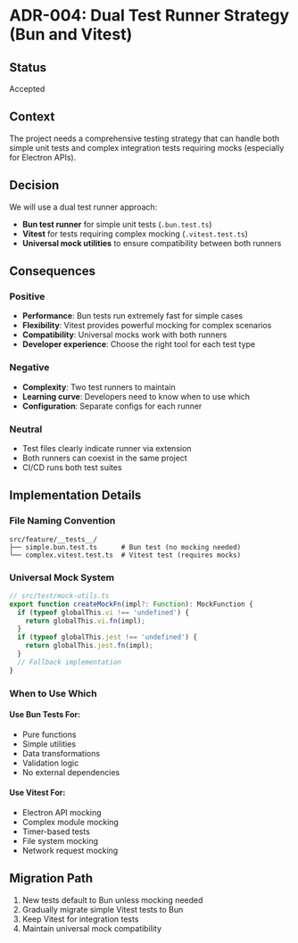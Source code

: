 # ADR-004: Dual Test Runner Strategy (Bun and Vitest)

## Status
Accepted

## Context
The project needs a comprehensive testing strategy that can handle both simple unit tests and complex integration tests requiring mocks (especially for Electron APIs).

## Decision
We will use a dual test runner approach:
- **Bun test runner** for simple unit tests (`.bun.test.ts`)
- **Vitest** for tests requiring complex mocking (`.vitest.test.ts`)
- **Universal mock utilities** to ensure compatibility between both runners

## Consequences

### Positive
- **Performance**: Bun tests run extremely fast for simple cases
- **Flexibility**: Vitest provides powerful mocking for complex scenarios
- **Compatibility**: Universal mocks work with both runners
- **Developer experience**: Choose the right tool for each test type

### Negative
- **Complexity**: Two test runners to maintain
- **Learning curve**: Developers need to know when to use which
- **Configuration**: Separate configs for each runner

### Neutral
- Test files clearly indicate runner via extension
- Both runners can coexist in the same project
- CI/CD runs both test suites

## Implementation Details

### File Naming Convention
```
src/feature/__tests__/
├── simple.bun.test.ts      # Bun test (no mocking needed)
└── complex.vitest.test.ts  # Vitest test (requires mocks)
```

### Universal Mock System
```typescript
// src/test/mock-utils.ts
export function createMockFn(impl?: Function): MockFunction {
  if (typeof globalThis.vi !== 'undefined') {
    return globalThis.vi.fn(impl);
  }
  if (typeof globalThis.jest !== 'undefined') {
    return globalThis.jest.fn(impl);
  }
  // Fallback implementation
}
```

### When to Use Which

#### Use Bun Tests For:
- Pure functions
- Simple utilities
- Data transformations
- Validation logic
- No external dependencies

#### Use Vitest For:
- Electron API mocking
- Complex module mocking
- Timer-based tests
- File system mocking
- Network request mocking

## Migration Path
1. New tests default to Bun unless mocking needed
2. Gradually migrate simple Vitest tests to Bun
3. Keep Vitest for integration tests
4. Maintain universal mock compatibility
